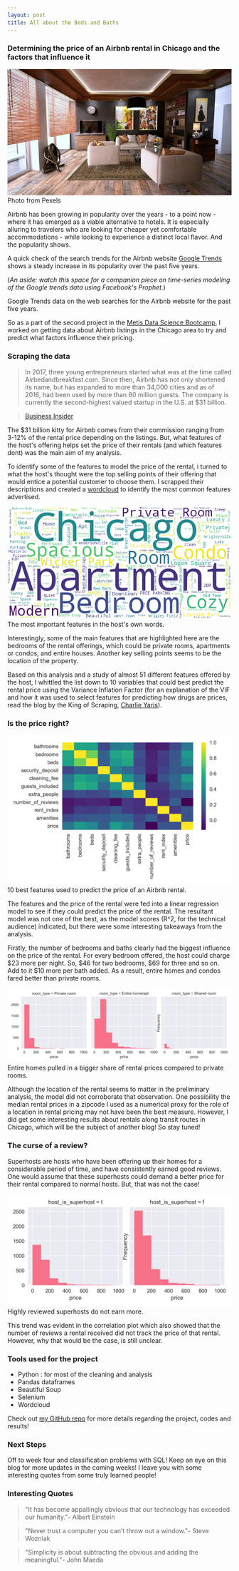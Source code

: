 ```yaml
---
layout: post
title: All about the Beds and Baths
---
```

### Determining the price of an Airbnb rental in Chicago and the factors that influence it
![Airbnb](/images/blog3/pexels-photo-276724.jpeg)
Photo from Pexels

Airbnb has been growing in popularity over the years - to a point now - where it has emerged as a viable alternative to hotels. It is especially alluring to travelers who are looking for cheaper yet comfortable accommodations - while looking to experience a distinct local flavor. And the popularity shows.

A quick check of the search trends for the Airbnb website [Google Trends](https://trends.google.com/trends/?geo=US) shows a steady increase in its popularity over the past five years.

(*An aside: watch this space for a companion piece on time-series modeling of the Google trends data using Facebook's Prophet.*)

<script type="text/javascript" src="https://ssl.gstatic.com/trends_nrtr/1544_RC05/embed_loader.js"></script> <script type="text/javascript"> trends.embed.renderExploreWidget("TIMESERIES", {"comparisonItem":[{"keyword":"/m/0svqyn7","geo":"US","time":"today 5-y"},{"keyword":"/m/025ypk","geo":"US","time":"today 5-y"}],"category":0,"property":""}, {"exploreQuery":"date=today%205-y&geo=US&q=%2Fm%2F0svqyn7,%2Fm%2F025ypk","guestPath":"https://trends.google.com:443/trends/embed/"}); </script>
Google Trends data on the web searches for the Airbnb website for the past five years.

So as a part of the second project in the [Metis Data Science Bootcamp](https://www.thisismetis.com/data-science-bootcamps?gclid=EAIaIQobChMI49W6ofuJ3gIVFY7ICh3aFg4QEAAYASAAEgJsevD_BwE), I worked on getting data about Airbnb listings in the Chicago area to try and predict what factors influence their pricing.

### Scraping the data

>In 2017, three young entrepreneurs started what was at the time called Airbedandbreakfast.com. Since then, Airbnb has not only shortened its name, but has expanded to more than 34,000 cities and as of 2016, had been used by more than 60 million guests. The company is currently the second-highest valued startup in the U.S. at $31 billion.

>[Business Insider](https://www.businessinsider.com/brian-chesky-airbnb-ceo-life-story-photos-2017-7#along-with-a-third-cofounder-nathan-blecharczyk-gebbia-and-chesky-started-what-was-at-the-time-called-airbedandbreakfastcom-8)

The $31 billion kitty for Airbnb comes from their commission ranging from 3-12% of the rental price depending on the listings. But, what features of the host's offering helps set the price of their rentals (and which features dont) was the main aim of my analysis.

To identify some of the features to model the price of the rental, i turned to what the host's thought were the top selling points of their offering that would entice a potential customer to choose them. I scrapped their descriptions and created a [wordcloud](https://github.com/amueller/word_cloud) to identify the most common features advertised.

![wordcloud](images/blog3/name_wc.png)
The most important features in the host's own words.

Interestingly, some of the main features that are highlighted here are the bedrooms of the rental offerings, which could be private rooms, apartments or condos, and entire houses. Another key selling points seems to be the location of the property.

Based on this analysis and a study of almost 51 different features offered by the host, I whittled the list down to 10 variables that could best predict the rental price using the Variance Inflation Factor (for an explanation of the VIF and how it was used to select features for predicting how drugs are prices, read the blog by the King of Scraping, [Charlie Yaris](https://cyaris.github.io/)).

### Is the price right?

![correlationplot](images/blog3/correlation_plot.png)
10 best features used to predict the price of an Airbnb rental.

The features and the price of the rental were fed into a linear regression model to see if they could predict the price of the rental. The resultant model was not one of the best, as the model scores (R^2, for the technical audience) indicated, but there were some interesting takeaways from the analysis.

Firstly, the number of bedrooms and baths clearly had the biggest influence on the price of the rental. For every bedroom offered, the host could charge $23 more per night. So, $46 for two bedrooms, $69 for three and so on. Add to it $10 more per bath added. As a result, entire homes and condos fared better than private rooms.

![beds and baths](images/blog3/room_type_price.png)
Entire homes pulled in a bigger share of rental prices compared to private rooms.

Although the location of the rental seems to matter in the preliminary analysis, the model did not corroborate that observation. One possibility the median rental prices in a zipcode I used as a numerical proxy for the role of a location in rental pricing may not have been the best measure. However, I did get some interesting results about rentals along transit routes in Chicago, which will be the subject of another blog! So stay tuned!

### The curse of a review?

Superhosts are hosts who have been offering up their homes for a considerable period of time, and have consistently earned good reviews. One would assume that these superhosts could demand a better price for their rental compared to normal hosts. But, that was not the case!

![superhost](images/blog3/superhost_price.png)
Highly reviewed superhosts do not earn more.

This trend was evident in the correlation plot which also showed that the number of reviews a rental received did not track the price of that rental. However, why that would be the case, is still unclear.

### Tools used for the project

* Python : for most of the cleaning and analysis
* Pandas dataframes
* Beautiful Soup
* Selenium
* Wordcloud

Check out [my GitHub repo]() for more details regarding the project, codes and results!

### Next Steps

Off to week four and classification problems with SQL! Keep an eye on this blog for more updates in the coming weeks! I leave you with some interesting quotes from some truly learned people!

### Interesting Quotes

>"It has become appallingly obvious that our technology has exceeded our humanity."- Albert Einstein

>"Never trust a computer you can’t throw out a window."- Steve Wozniak

>"Simplicity is about subtracting the obvious and adding the meaningful."- John Maeda
